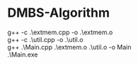 # DMBS-Algorithm

g++ -c .\extmem.cpp -o .\extmem.o  
g++ -c .\util.cpp -o .\util.o  
g++ .\Main.cpp .\extmem.o .\util.o -o Main  
.\Main.exe
